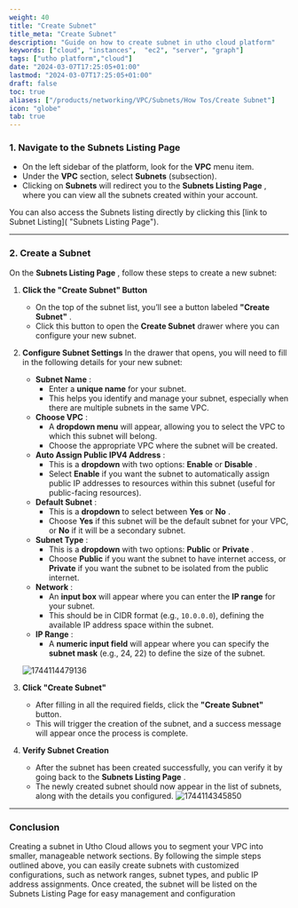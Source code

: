 ```yaml
---
weight: 40
title: "Create Subnet"
title_meta: "Create Subnet"
description: "Guide on how to create subnet in utho cloud platform"
keywords: ["cloud", "instances",  "ec2", "server", "graph"]
tags: ["utho platform","cloud"]
date: "2024-03-07T17:25:05+01:00"
lastmod: "2024-03-07T17:25:05+01:00"
draft: false
toc: true
aliases: ["/products/networking/VPC/Subnets/How Tos/Create Subnet"]
icon: "globe"
tab: true
---
```


### **1. Navigate to the Subnets Listing Page**

* On the left sidebar of the platform, look for the **VPC** menu item.
* Under the **VPC** section, select **Subnets** (subsection).
* Clicking on **Subnets** will redirect you to the  **Subnets Listing Page** , where you can view all the subnets created within your account.

You can also access the Subnets listing directly by clicking this [link to Subnet Listing]( "Subnets Listing Page").

---

### **2. Create a Subnet**

On the  **Subnets Listing Page** , follow these steps to create a new subnet:

1. **Click the "Create Subnet" Button**

   * On the top of the subnet list, you’ll see a button labeled  **"Create Subnet"** .
   * Click this button to open the **Create Subnet** drawer where you can configure your new subnet.
2. **Configure Subnet Settings**
   In the drawer that opens, you will need to fill in the following details for your new subnet:

   * **Subnet Name** :
     * Enter a **unique name** for your subnet.
     * This helps you identify and manage your subnet, especially when there are multiple subnets in the same VPC.
   * **Choose VPC** :
     * A **dropdown menu** will appear, allowing you to select the VPC to which this subnet will belong.
     * Choose the appropriate VPC where the subnet will be created.
   * **Auto Assign Public IPV4 Address** :
     * This is a **dropdown** with two options: **Enable** or  **Disable** .
     * Select **Enable** if you want the subnet to automatically assign public IP addresses to resources within this subnet (useful for public-facing resources).
   * **Default Subnet** :
     * This is a **dropdown** to select between **Yes** or  **No** .
     * Choose **Yes** if this subnet will be the default subnet for your VPC, or **No** if it will be a secondary subnet.
   * **Subnet Type** :
     * This is a **dropdown** with two options: **Public** or  **Private** .
     * Choose **Public** if you want the subnet to have internet access, or **Private** if you want the subnet to be isolated from the public internet.
   * **Network** :
     * An **input box** will appear where you can enter the **IP range** for your subnet.
     * This should be in CIDR format (e.g., `10.0.0.0`), defining the available IP address space within the subnet.
   * **IP Range** :
     * A **numeric input field** will appear where you can specify the **subnet mask** (e.g., 24, 22) to define the size of the subnet.

   ![1744114479136](image/index/1744114479136.png)
3. **Click "Create Subnet"**

   * After filling in all the required fields, click the **"Create Subnet"** button.
   * This will trigger the creation of the subnet, and a success message will appear once the process is complete.
4. **Verify Subnet Creation**

   * After the subnet has been created successfully, you can verify it by going back to the  **Subnets Listing Page** .
   * The newly created subnet should now appear in the list of subnets, along with the details you configured.
     ![1744114345850](image/index/1744114345850.png)

---

### **Conclusion**

Creating a subnet in Utho Cloud allows you to segment your VPC into smaller, manageable network sections. By following the simple steps outlined above, you can easily create subnets with customized configurations, such as network ranges, subnet types, and public IP address assignments. Once created, the subnet will be listed on the Subnets Listing Page for easy management and configuration
